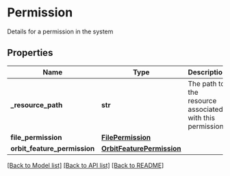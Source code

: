 # Permission

Details for a permission in the system
## Properties
Name | Type | Description | Notes
------------ | ------------- | ------------- | -------------
**_resource_path** | **str** | The path to the resource associated with this permission | 
**file_permission** | [**FilePermission**](FilePermission.md) |  | [optional] 
**orbit_feature_permission** | [**OrbitFeaturePermission**](OrbitFeaturePermission.md) |  | [optional] 

[[Back to Model list]](../README.md#documentation-for-models) [[Back to API list]](../README.md#documentation-for-api-endpoints) [[Back to README]](../README.md)


